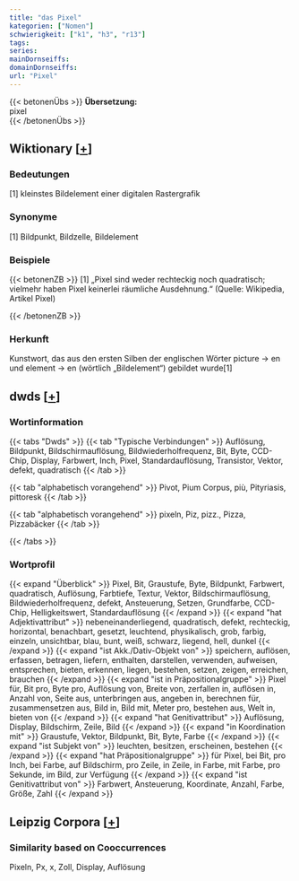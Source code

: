 ```yaml
---
title: "das Pixel"
kategorien: ["Nomen"]
schwierigkeit: ["k1", "h3", "r13"]
tags:
series:
mainDornseiffs:
domainDornseiffs:
url: "Pixel"
---
```


{{< betonenÜbs >}}
**Übersetzung:**  
pixel  
{{< /betonenÜbs >}}

## Wiktionary [[+](https://de.wiktionary.org/wiki/Pixel)]

### Bedeutungen
[1] kleinstes Bildelement einer digitalen Rastergrafik  

### Synonyme
[1] Bildpunkt, Bildzelle, Bildelement  

### Beispiele
{{< betonenZB >}}
[1] „Pixel sind weder rechteckig noch quadratisch; vielmehr haben Pixel keinerlei räumliche Ausdehnung.“ (Quelle: Wikipedia, Artikel Pixel)  

{{< /betonenZB >}}
### Herkunft
Kunstwort, das aus den ersten Silben der englischen Wörter picture → en und element → en (wörtlich „Bildelement“) gebildet wurde[1]  



## dwds [[+](https://www.dwds.de/wb/Pixel)]

### Wortinformation
{{< tabs "Dwds" >}}
{{< tab "Typische Verbindungen" >}}
Auflösung, Bildpunkt, Bildschirmauflösung, Bildwiederholfrequenz, Bit, Byte, CCD-Chip, Display, Farbwert, Inch, Pixel, Standardauflösung, Transistor, Vektor, defekt, quadratisch
{{< /tab >}}

{{< tab "alphabetisch vorangehend" >}}
Pivot, Pium Corpus, più, Pityriasis, pittoresk
{{< /tab >}}

{{< tab "alphabetisch vorangehend" >}}
pixeln, Piz, pizz., Pizza, Pizzabäcker
{{< /tab >}}

{{< /tabs >}}

### Wortprofil
{{< expand "Überblick" >}} Pixel, Bit, Graustufe, Byte, Bildpunkt, Farbwert, quadratisch, Auflösung, Farbtiefe, Textur, Vektor, Bildschirmauflösung, Bildwiederholfrequenz, defekt, Ansteuerung, Setzen, Grundfarbe, CCD-Chip, Helligkeitswert, Standardauflösung {{< /expand >}}
{{< expand "hat Adjektivattribut" >}} nebeneinanderliegend, quadratisch, defekt, rechteckig, horizontal, benachbart, gesetzt, leuchtend, physikalisch, grob, farbig, einzeln, unsichtbar, blau, bunt, weiß, schwarz, liegend, hell, dunkel {{< /expand >}}
{{< expand "ist Akk./Dativ-Objekt von" >}} speichern, auflösen, erfassen, betragen, liefern, enthalten, darstellen, verwenden, aufweisen, entsprechen, bieten, erkennen, liegen, bestehen, setzen, zeigen, erreichen, brauchen {{< /expand >}}
{{< expand "ist in Präpositionalgruppe" >}} Pixel für, Bit pro, Byte pro, Auflösung von, Breite von, zerfallen in, auflösen in, Anzahl von, Seite aus, unterbringen aus, angeben in, berechnen für, zusammensetzen aus, Bild in, Bild mit, Meter pro, bestehen aus, Welt in, bieten von {{< /expand >}}
{{< expand "hat Genitivattribut" >}} Auflösung, Display, Bildschirm, Zeile, Bild {{< /expand >}}
{{< expand "in Koordination mit" >}} Graustufe, Vektor, Bildpunkt, Bit, Byte, Farbe {{< /expand >}}
{{< expand "ist Subjekt von" >}} leuchten, besitzen, erscheinen, bestehen {{< /expand >}}
{{< expand "hat Präpositionalgruppe" >}} für Pixel, bei Bit, pro Inch, bei Farbe, auf Bildschirm, pro Zeile, in Zeile, in Farbe, mit Farbe, pro Sekunde, im Bild, zur Verfügung {{< /expand >}}
{{< expand "ist Genitivattribut von" >}} Farbwert, Ansteuerung, Koordinate, Anzahl, Farbe, Größe, Zahl {{< /expand >}}

## Leipzig Corpora [[+](https://corpora.uni-leipzig.de/en/res?word=Pixel&corpusId=deu_newscrawl-public_2018)]


### Similarity based on Cooccurrences
Pixeln, Px, x, Zoll, Display, Auflösung

